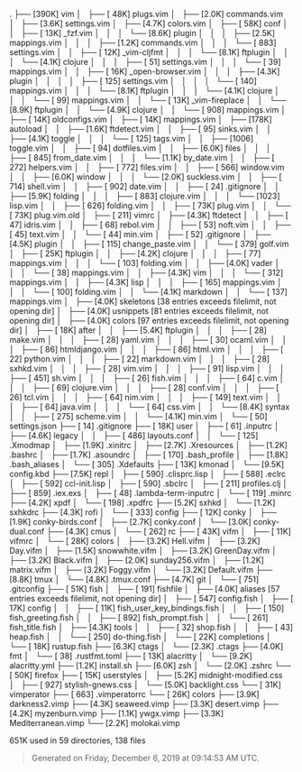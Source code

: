 .
├── [390K]  vim
│   ├── [ 48K]  plugs.vim
│   ├── [2.0K]  commands.vim
│   ├── [3.6K]  settings.vim
│   ├── [4.7K]  colors.vim
│   ├── [ 58K]  conf
│   │   ├── [ 13K]  _fzf.vim
│   │   │   └── [8.6K]  plugin
│   │   │       ├── [2.5K]  mappings.vim
│   │   │       ├── [1.2K]  commands.vim
│   │   │       └── [ 883]  settings.vim
│   │   ├── [ 12K]  _vim-cljfmt
│   │   │   └── [8.1K]  ftplugin
│   │   │       └── [4.1K]  clojure
│   │   │           ├── [  51]  settings.vim
│   │   │           └── [  39]  mappings.vim
│   │   ├── [ 16K]  _open-browser.vim
│   │   │   ├── [4.3K]  plugin
│   │   │   │   ├── [ 125]  settings.vim
│   │   │   │   └── [ 140]  mappings.vim
│   │   │   └── [8.1K]  ftplugin
│   │   │       └── [4.1K]  clojure
│   │   │           └── [  99]  mappings.vim
│   │   └── [ 13K]  _vim-fireplace
│   │       └── [8.9K]  ftplugin
│   │           └── [4.9K]  clojure
│   │               └── [ 908]  mappings.vim
│   ├── [ 14K]  oldconfigs.vim
│   ├── [ 14K]  mappings.vim
│   ├── [178K]  autoload
│   │   ├── [1.6K]  ftdetect.vim
│   │   ├── [  95]  sinks.vim
│   │   ├── [4.1K]  toggle
│   │   │   └── [ 125]  tags.vim
│   │   ├── [1006]  toggle.vim
│   │   ├── [  94]  dotfiles.vim
│   │   ├── [6.0K]  files
│   │   │   ├── [ 845]  from_date.vim
│   │   │   └── [1.1K]  by_date.vim
│   │   ├── [ 272]  helpers.vim
│   │   ├── [ 772]  files.vim
│   │   ├── [ 566]  window.vim
│   │   ├── [6.0K]  window
│   │   │   └── [2.0K]  suckless.vim
│   │   ├── [ 714]  shell.vim
│   │   ├── [ 902]  date.vim
│   │   ├── [  24]  .gitignore
│   │   ├── [5.9K]  folding
│   │   │   ├── [ 883]  clojure.vim
│   │   │   └── [1023]  lisp.vim
│   │   ├── [ 626]  folding.vim
│   │   ├── [ 73K]  plug.vim
│   │   └── [ 73K]  plug.vim.old
│   ├── [ 211]  vimrc
│   ├── [4.3K]  ftdetect
│   │   ├── [  47]  idris.vim
│   │   ├── [  68]  rebol.vim
│   │   ├── [  53]  noft.vim
│   │   ├── [  45]  text.vim
│   │   └── [  44]  min.vim
│   ├── [  52]  .gitignore
│   ├── [4.5K]  plugin
│   │   ├── [ 115]  change_paste.vim
│   │   └── [ 379]  golf.vim
│   ├── [ 25K]  ftplugin
│   │   ├── [4.2K]  clojure
│   │   │   ├── [  77]  mappings.vim
│   │   │   └── [ 103]  folding.vim
│   │   ├── [4.0K]  vader
│   │   │   └── [  38]  mappings.vim
│   │   ├── [4.3K]  vim
│   │   │   └── [ 312]  mappings.vim
│   │   ├── [4.3K]  lisp
│   │   │   ├── [ 165]  mappings.vim
│   │   │   └── [ 100]  folding.vim
│   │   └── [4.1K]  markdown
│   │       └── [ 137]  mappings.vim
│   ├── [4.0K]  skeletons [38 entries exceeds filelimit, not opening dir]
│   ├── [4.0K]  usnippets [81 entries exceeds filelimit, not opening dir]
│   ├── [4.0K]  colors [97 entries exceeds filelimit, not opening dir]
│   ├── [ 18K]  after
│   │   ├── [5.4K]  ftplugin
│   │   │   ├── [  28]  make.vim
│   │   │   ├── [  28]  yaml.vim
│   │   │   ├── [  30]  ocaml.vim
│   │   │   ├── [  86]  htmldjango.vim
│   │   │   ├── [  86]  html.vim
│   │   │   ├── [  22]  python.vim
│   │   │   ├── [  22]  markdown.vim
│   │   │   ├── [  28]  sxhkd.vim
│   │   │   ├── [  28]  vim.vim
│   │   │   ├── [  91]  lisp.vim
│   │   │   ├── [ 451]  sh.vim
│   │   │   ├── [  26]  fish.vim
│   │   │   ├── [  64]  c.vim
│   │   │   ├── [  69]  clojure.vim
│   │   │   ├── [  28]  conf.vim
│   │   │   ├── [  26]  tcl.vim
│   │   │   ├── [  64]  nim.vim
│   │   │   ├── [ 149]  text.vim
│   │   │   ├── [  64]  java.vim
│   │   │   └── [  64]  css.vim
│   │   └── [8.4K]  syntax
│   │       ├── [ 275]  scheme.vim
│   │       └── [4.1K]  min.vim
│   └── [  50]  settings.json
├── [  14]  .gitignore
├── [ 18K]  user
│   ├── [  61]  .inputrc
│   ├── [4.6K]  legacy
│   │   ├── [ 486]  layouts.conf
│   │   └── [ 125]  .Xmodmap
│   ├── [1.9K]  .xinitrc
│   ├── [2.7K]  .Xresources
│   ├── [1.2K]  .bashrc
│   ├── [1.7K]  .asoundrc
│   ├── [ 170]  .bash_profile
│   ├── [1.8K]  .bash_aliases
│   └── [ 305]  .Xdefaults
├── [ 13K]  kmonad
│   └── [9.5K]  config.kbd
├── [7.5K]  repl
│   ├── [ 590]  .clisprc.lisp
│   ├── [ 588]  .eclrc
│   ├── [ 592]  ccl-init.lisp
│   ├── [ 590]  .sbclrc
│   ├── [ 211]  profiles.clj
│   ├── [ 859]  .iex.exs
│   ├── [  48]  .lambda-term-inputrc
│   └── [ 119]  .minrc
├── [4.2K]  xpdf
│   └── [ 198]  .xpdfrc
├── [5.2K]  sxhkd
│   └── [1.2K]  sxhkdrc
├── [4.3K]  rofi
│   └── [ 333]  config
├── [ 12K]  conky
│   ├── [1.9K]  conky-birds.conf
│   ├── [2.7K]  conky.conf
│   └── [3.0K]  conky-dual.conf
├── [4.3K]  cmus
│   └── [ 262]  rc
├── [ 43K]  vifm
│   ├── [ 11K]  vifmrc
│   └── [ 28K]  colors
│       ├── [3.2K]  Hell.vifm
│       ├── [3.2K]  Day.vifm
│       ├── [1.5K]  snowwhite.vifm
│       ├── [3.2K]  GreenDay.vifm
│       ├── [3.2K]  Black.vifm
│       ├── [2.0K]  sunday256.vifm
│       ├── [1.2K]  matrix.vifm
│       ├── [3.2K]  Foggy.vifm
│       └── [3.2K]  Default.vifm
├── [8.8K]  tmux
│   └── [4.8K]  .tmux.conf
├── [4.7K]  git
│   └── [ 751]  .gitconfig
├── [ 51K]  fish
│   ├── [ 191]  fishfile
│   ├── [4.0K]  aliases [57 entries exceeds filelimit, not opening dir]
│   ├── [ 547]  config.fish
│   ├── [ 17K]  config
│   │   ├── [ 11K]  fish_user_key_bindings.fish
│   │   ├── [ 150]  fish_greeting.fish
│   │   ├── [ 892]  fish_prompt.fish
│   │   └── [ 261]  fish_title.fish
│   ├── [4.3K]  tools
│   │   ├── [  32]  shop.fish
│   │   ├── [  43]  heap.fish
│   │   └── [ 250]  do-thing.fish
│   └── [ 22K]  completions
│       └── [ 18K]  rustup.fish
├── [6.3K]  ctags
│   └── [2.3K]  .ctags
├── [4.0K]  fmt
│   └── [  38]  .rustfmt.toml
├── [ 13K]  alacritty
│   └── [9.2K]  alacritty.yml
├── [1.2K]  install.sh
├── [6.0K]  zsh
│   └── [2.0K]  .zshrc
└── [ 50K]  firefox
    ├── [ 15K]  userstyles
    │   ├── [5.2K]  midnight-modified.css
    │   ├── [ 927]  stylish-gnews.css
    │   └── [5.0K]  backlight.css
    └── [ 31K]  vimperator
        ├── [ 663]  .vimperatorrc
        └── [ 26K]  colors
            ├── [3.9K]  darkness2.vimp
            ├── [4.3K]  seaweed.vimp
            ├── [3.3K]  desert.vimp
            ├── [4.2K]  myzenburn.vimp
            ├── [1.1K]  ywgx.vimp
            ├── [3.3K]  Mediterranean.vimp
            └── [2.2K]  molokai.vimp

 651K used in 59 directories, 138 files

> Generated on Friday, December  6, 2019 at 09:14:53 AM UTC.
